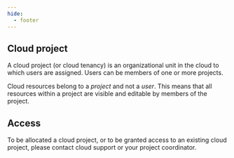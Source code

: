 ```yaml
---
hide:
  - footer
---
```


## Cloud project
A cloud project (or cloud tenancy) is an organizational unit in the cloud to which users are assigned. Users can be members of one or more projects. 

Cloud resources belong to a *project* and not a *user*. This means that all resources within a project are visible and editable by members of the project.

## Access
To be allocated a cloud project, or to be granted access to an existing cloud project, please contact cloud support or your project coordinator.